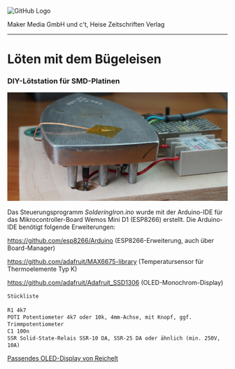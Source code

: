 ![GitHub Logo](http://www.heise.de/make/icons/make_logo.png)

Maker Media GmbH und c't, Heise Zeitschriften Verlag

***

# Löten mit dem Bügeleisen

### DIY-Lötstation für SMD-Platinen

![Picture](https://github.com/MakeMagazinDE/Loeten-mit-dem-Buegeleisen/blob/master/aufm.JPG)

Das Steuerungsprogramm *SolderingIron.ino* wurde mit der Arduino-IDE für das Mikrocontroller-Board Wemos Mini D1 (ESP8266) erstellt. Die Arduino-IDE benötigt folgende Erweiterungen:

https://github.com/esp8266/Arduino (ESP8266-Erweiterung, auch über Board-Manager)

https://github.com/adafruit/MAX6675-library (Temperatursensor für Thermoelemente Typ K)

https://github.com/adafruit/Adafruit_SSD1306 (OLED-Monochrom-Display)

    Stückliste
 
    R1 4k7
    POTI Potentiometer 4k7 oder 10k, 4mm-Achse, mit Knopf, ggf. Trimmpotentiometer
    C1 100n
    SSR Solid-State-Relais SSR-10 DA, SSR-25 DA oder ähnlich (min. 250V, 10A)

[Passendes OLED-Display von Reichelt](https://www.reichelt.de/entwicklerboards-display-0-96-oled-display-ssd1306-debo-oled2-0-96-p266107.html)
